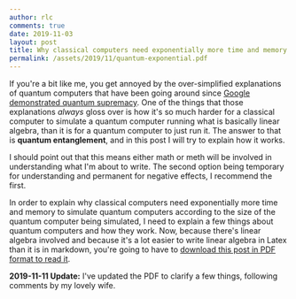 ```yaml
---
author: rlc
comments: true
date: 2019-11-03
layout: post
title: Why classical computers need exponentially more time and memory to simulate quantum computers
permalink: /assets/2019/11/quantum-exponential.pdf
---
```


If you're a bit like me, you get annoyed by the over-simplified explanations of quantum computers that have been going around since [Google demonstrated quantum supremacy](https://rlc.vlinder.ca/blog/2019/09/29/quantum-supremacy). One of the things that those explanations _always_ gloss over is how it's so much harder for a classical computer to simulate a quantum computer running what is basically linear algebra, than it is for a quantum computer to just run it. The answer to that is **quantum entanglement**, and in this post I will try to explain how it works.

I should point out that this means either math or meth will be involved in understanding what I'm about to write. The second option being temporary for understanding and permanent for negative effects, I recommend the first.

In order to explain why classical computers need exponentially more time and memory to simulate quantum computers according to the size of the quantum computer being simulated, I need to explain a few things about quantum computers and how they work. Now, because there's linear algebra involved and because it's a lot easier to write linear algebra in Latex than it is in markdown, you're going to have to [download this post in PDF format to read it](/assets/2019/11/quantum-exponential.pdf).

**2019-11-11 Update:** I've updated the PDF to clarify a few things, following comments by my lovely wife.
